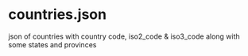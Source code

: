# countries.json
json of countries with country code, iso2_code & iso3_code 
along with some states and provinces
